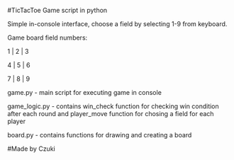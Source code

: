 #TicTacToe Game script in python

Simple in-console interface, choose a field by selecting 1-9 from keyboard.

Game board field numbers:

1 | 2 | 3

4 | 5 | 6

7 | 8 | 9


game.py - main script for executing game in console

game_logic.py - contains win_check function for checking win condition after each round and player_move function for chosing a field for each player

board.py - contains functions for drawing and creating a board

#Made by Czuki
